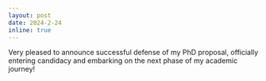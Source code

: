 ```yaml
---
layout: post
date: 2024-2-24
inline: true
---
```


Very pleased to announce successful defense of my PhD proposal, officially entering candidacy and embarking on the next phase of my academic journey!